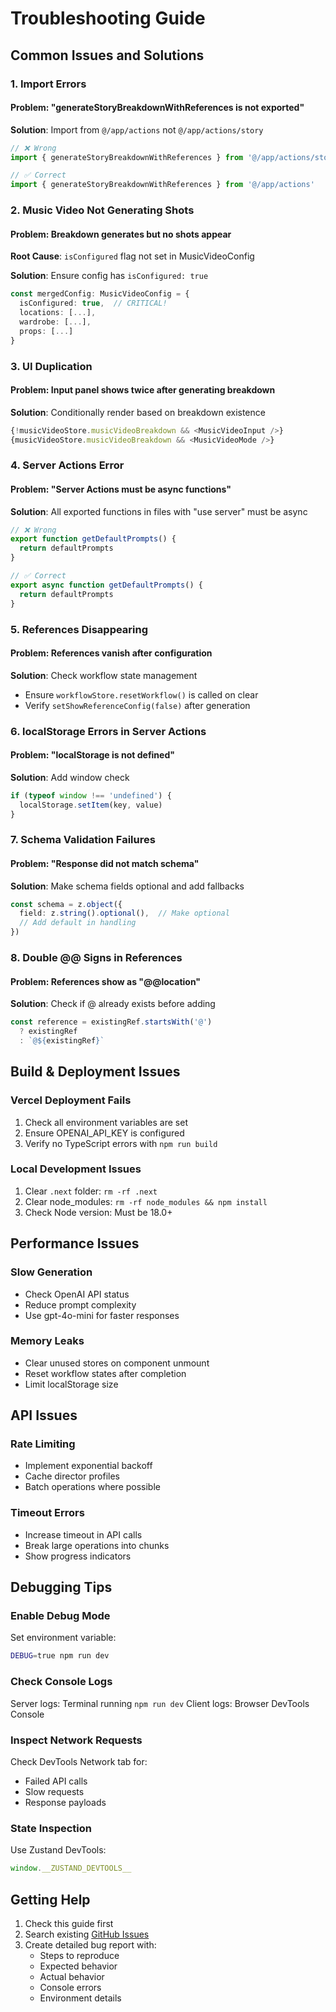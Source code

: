# Troubleshooting Guide

## Common Issues and Solutions

### 1. Import Errors

#### Problem: "generateStoryBreakdownWithReferences is not exported"
**Solution**: Import from `@/app/actions` not `@/app/actions/story`
```typescript
// ❌ Wrong
import { generateStoryBreakdownWithReferences } from '@/app/actions/story'

// ✅ Correct
import { generateStoryBreakdownWithReferences } from '@/app/actions'
```

### 2. Music Video Not Generating Shots

#### Problem: Breakdown generates but no shots appear
**Root Cause**: `isConfigured` flag not set in MusicVideoConfig

**Solution**: Ensure config has `isConfigured: true`
```typescript
const mergedConfig: MusicVideoConfig = {
  isConfigured: true,  // CRITICAL!
  locations: [...],
  wardrobe: [...],
  props: [...]
}
```

### 3. UI Duplication

#### Problem: Input panel shows twice after generating breakdown
**Solution**: Conditionally render based on breakdown existence
```typescript
{!musicVideoStore.musicVideoBreakdown && <MusicVideoInput />}
{musicVideoStore.musicVideoBreakdown && <MusicVideoMode />}
```

### 4. Server Actions Error

#### Problem: "Server Actions must be async functions"
**Solution**: All exported functions in files with "use server" must be async
```typescript
// ❌ Wrong
export function getDefaultPrompts() {
  return defaultPrompts
}

// ✅ Correct
export async function getDefaultPrompts() {
  return defaultPrompts
}
```

### 5. References Disappearing

#### Problem: References vanish after configuration
**Solution**: Check workflow state management
- Ensure `workflowStore.resetWorkflow()` is called on clear
- Verify `setShowReferenceConfig(false)` after generation

### 6. localStorage Errors in Server Actions

#### Problem: "localStorage is not defined"
**Solution**: Add window check
```typescript
if (typeof window !== 'undefined') {
  localStorage.setItem(key, value)
}
```

### 7. Schema Validation Failures

#### Problem: "Response did not match schema"
**Solution**: Make schema fields optional and add fallbacks
```typescript
const schema = z.object({
  field: z.string().optional(),  // Make optional
  // Add default in handling
})
```

### 8. Double @@ Signs in References

#### Problem: References show as "@@location"
**Solution**: Check if @ already exists before adding
```typescript
const reference = existingRef.startsWith('@') 
  ? existingRef 
  : `@${existingRef}`
```

## Build & Deployment Issues

### Vercel Deployment Fails
1. Check all environment variables are set
2. Ensure OPENAI_API_KEY is configured
3. Verify no TypeScript errors with `npm run build`

### Local Development Issues
1. Clear `.next` folder: `rm -rf .next`
2. Clear node_modules: `rm -rf node_modules && npm install`
3. Check Node version: Must be 18.0+

## Performance Issues

### Slow Generation
- Check OpenAI API status
- Reduce prompt complexity
- Use gpt-4o-mini for faster responses

### Memory Leaks
- Clear unused stores on component unmount
- Reset workflow states after completion
- Limit localStorage size

## API Issues

### Rate Limiting
- Implement exponential backoff
- Cache director profiles
- Batch operations where possible

### Timeout Errors
- Increase timeout in API calls
- Break large operations into chunks
- Show progress indicators

## Debugging Tips

### Enable Debug Mode
Set environment variable:
```bash
DEBUG=true npm run dev
```

### Check Console Logs
Server logs: Terminal running `npm run dev`
Client logs: Browser DevTools Console

### Inspect Network Requests
Check DevTools Network tab for:
- Failed API calls
- Slow requests
- Response payloads

### State Inspection
Use Zustand DevTools:
```javascript
window.__ZUSTAND_DEVTOOLS__
```

## Getting Help

1. Check this guide first
2. Search existing [GitHub Issues](https://github.com/taskmasterpeace/ImgPromptGen/issues)
3. Create detailed bug report with:
   - Steps to reproduce
   - Expected behavior
   - Actual behavior
   - Console errors
   - Environment details